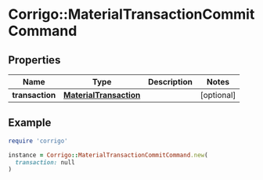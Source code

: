 # Corrigo::MaterialTransactionCommitCommand

## Properties

| Name | Type | Description | Notes |
| ---- | ---- | ----------- | ----- |
| **transaction** | [**MaterialTransaction**](MaterialTransaction.md) |  | [optional] |

## Example

```ruby
require 'corrigo'

instance = Corrigo::MaterialTransactionCommitCommand.new(
  transaction: null
)
```


